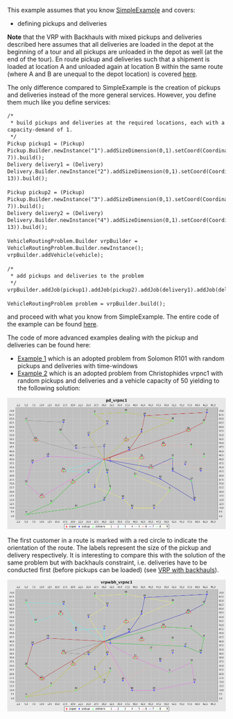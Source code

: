 This example assumes that you know [SimpleExample](https://github.com/jsprit/jsprit/wiki/Simple-Example) and covers:
- defining pickups and deliveries

<strong>Note</strong> that the VRP with Backhauls with mixed pickups and deliveries described here assumes that all deliveries are loaded in the depot at the beginning of a tour and all pickups are unloaded in the depot as well (at the end of the tour). En route pickup and deliveries such that a shipment is loaded at location A and unloaded again at location B within the same route (where A and B are unequal to the depot location) is covered [here](https://github.com/jsprit/jsprit/wiki/VRP-with-pickups-and-deliveries/).

The only difference compared to SimpleExample is the creation of pickups and deliveries instead of the more general services. However, you define them much like you define services:
<pre><code>/*
 * build pickups and deliveries at the required locations, each with a capacity-demand of 1.
 */
Pickup pickup1 = (Pickup) Pickup.Builder.newInstance("1").addSizeDimension(0,1).setCoord(Coordinate.newInstance(5, 7)).build();
Delivery delivery1 = (Delivery) Delivery.Builder.newInstance("2").addSizeDimension(0,1).setCoord(Coordinate.newInstance(5, 13)).build();
		
Pickup pickup2 = (Pickup) Pickup.Builder.newInstance("3").addSizeDimension(0,1).setCoord(Coordinate.newInstance(15, 7)).build();
Delivery delivery2 = (Delivery) Delivery.Builder.newInstance("4").addSizeDimension(0,1).setCoord(Coordinate.newInstance(15, 13)).build();

VehicleRoutingProblem.Builder vrpBuilder = VehicleRoutingProblem.Builder.newInstance();
vrpBuilder.addVehicle(vehicle);

/*
 * add pickups and deliveries to the problem
 */
vrpBuilder.addJob(pickup1).addJob(pickup2).addJob(delivery1).addJob(delivery2);

VehicleRoutingProblem problem = vrpBuilder.build();
</code></pre>

and proceed with what you know from SimpleExample. The entire code of the example can be found <a href="https://github.com/jsprit/jsprit/blob/master/jsprit-examples/src/main/java/examples/SimplePickupAndDeliveryExample.java" target="blank_">here</a>.

The code of more advanced examples dealing with the pickup and deliveries can be found here:
- <a href="https://github.com/jsprit/jsprit/blob/v1.6/jsprit-examples/src/main/java/jsprit/examples/PickupAndDeliveryExample.java" target="blank_">Example 1</a> which is an adopted problem from Solomon R101 with random pickups and deliveries with time-windows
- <a href="https://github.com/jsprit/jsprit/blob/v1.6/jsprit-examples/src/main/java/jsprit/examples/PickupAndDeliveryExample2.java" target="blank_">Example 2</a> which is an adopted problem from Christophides vrpnc1 with random pickups and deliveries and a vehicle capacity of 50 yielding to the following solution:

<img src="https://github.com/jsprit/misc-rep/raw/master/wiki-images/pd_christophides_vrpnc1_solution.png">

The first customer in a route is marked with a red circle to indicate the orientation of the route. The labels represent the size of the pickup and delivery respectively. It is interesting to compare this with the solution of the same problem but with backhauls constraint, i.e. deliveries have to be conducted first (before pickups can be loaded) (see [VRP with backhauls](https://github.com/jsprit/jsprit/wiki/VRP-with-backhauls-example)).

<img src="https://github.com/jsprit/misc-rep/raw/master/wiki-images/vrpwbh_christophides_vrpnc1_solution.png">